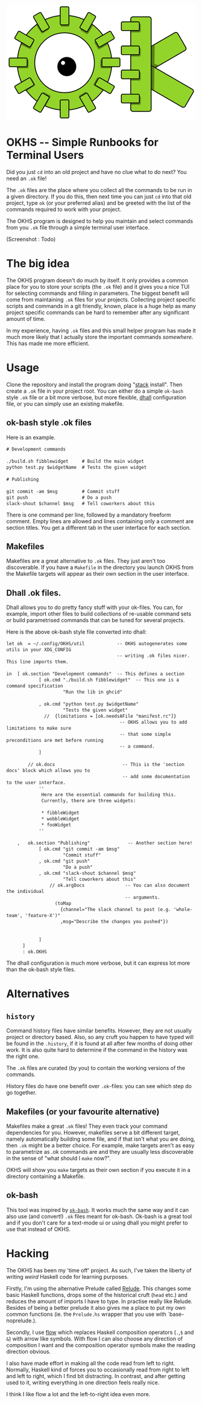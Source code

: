 <p align="center">
  <img width="500" height="305" src="https://github.com/aleator/OKHS/blob/master/logo.png?raw=true">
</p>

# OKHS -- Simple Runbooks for Terminal Users

Did you just `cd` into an old project and have no clue what to do next?
You need an `.ok` file!

The `.ok` files are the place where you collect all the commands to be run in a
given directory. If you do this, then next time you can just `cd` into that old
project, type `ok` (or your preferred alias) and be greeted with the list of
the commands required to work with your project.

The OKHS program is designed to help you maintain and select commands from you
`.ok` file through a simple terminal user interface.

(Screenshot : Todo)

# The big idea

The OKHS program doesn't do much by itself. It only provides a common place for
you to store your scripts (the `.ok` file) and it gives you a nice TUI for
selecting commands and filling in parameters. The biggest benefit will come
from maintaining `.ok` files for your projects.  Collecting project specific
scripts and commands in a git friendly, known, place is a huge help as many
project specific commands can be hard to remember after any significant amount
of time.

In my experience, having `.ok` files and this small helper program has made it
much more likely that I actually store the important commands *somewhere*. This
has made me more efficient.

# Usage

Clone the repository and install the program doing "[stack](https://www.haskellstack.org) install".
Then create a `.ok` file in your project root. You can either do a simple `ok-bash` style
`.ok` file or a bit more verbose, but more flexible, [dhall](https://github.com/dhall-lang/dhall-lang)
configuration file, or you can simply use an existing makefile.

## ok-bash style .ok files

Here is an example.

```
# Development commands

./build.sh fibblewidget     # Build the main widget
python test.py $widgetName  # Tests the given widget

# Publishing

git commit -am $msg         # Commit stuff
git push                    # Do a push
slack-shout $channel $msg   # Tell coworkers about this
```

There is one command per line, followed by a mandatory freeform comment.
Empty lines are allowed and lines containing only a comment are section
titles. You get a different tab in the user interface for each section.

## Makefiles

Makefiles are a great alternative to `.ok` files. They just aren't too
discoverable. If you have a `Makefile` in the directory you launch OKHS
from the Makefile targets will appear as their own section in the
user interface. 

## Dhall .ok files.

Dhall allows you to do pretty fancy stuff with your ok-files. You can, for
example, import other files to build collections of re-usable command sets or
build parametrised commands that can be tuned for several projects. 

Here is the above ok-bash style file converted into dhall:

```
let ok  = ~/.config/OKHS/util            -- OKHS autogenerates some utils in your XDG_CONFIG 
                                         -- writing .ok files nicer. This line imports them.

in  [ ok.section "Development commands"  -- This defines a section
            [ ok.cmd "./build.sh fibblewidget"  -- This one is a command specification
                     "Run the lib in ghcid"

            , ok.cmd "python test.py $widgetName"
                     "Tests the given widget"
              //  {limitations = [ok.needsAFile "manifest.rc"]}
                                          -- OKHS allows you to add limitations to make sure
                                          -- that some simple preconditions are met before running
                                          -- a command. 
            ]

        // ok.docs                         -- This is the 'section docs' block which allows you to
                                           -- add some documentation to the user interface.
            ''
             Here are the essential commands for building this.
             Currently, there are three widgets:

             * fibbleWidget
             * wobbleWidget
             * fooWidget
            ''

    ,   ok.section "Publishing"              -- Another section here!
            [ ok.cmd "git commit -am $msg" 
                     "Commit stuff"
            , ok.cmd "git push" 
                     "Do a push"
            , ok.cmd "slack-shout $channel $msg"
                     "Tell coworkers about this"
                // ok.argDocs               -- You can also document the individual
                                            -- arguments.
                  (toMap 
                    {channel="The slack channel to post (e.g. 'whole-team', 'feature-X')"
                    ,msg="Describe the changes you pushed"}) 
                                            

            ]
      ] 
      : ok.OKHS

```

The dhall configuration is much more verbose, but it can express lot more than
the ok-bash style files. 

# Alternatives

## `history`

Command history files have similar benefits. However, they are not usually
project or directory based. Also, so any cruft you happen to have typed will be
found in the `.history`, if it is found at all after few months of doing other
work. It is also quite hard to determine if the command in the history was the
right one.  

The `.ok` files are curated (by you) to contain the working versions of the commands.

History files do have one benefit over `.ok`-files: you can see which step do
go together.

## Makefiles (or your favourite alternative)

Makefiles make a great `.ok` files! They even track your command dependencies
for you. However, makefiles serve a bit different target, namely automatically
building some file, and if that isn't what you are doing, then `.ok` might be a
better choice. For example, make targets aren't as easy to parametrize as .ok
commands are and they are usually less discoverable in the sense of "what should
I `make` now?".

OKHS will show you `make` targets as their own section if you execute it in a
directory containing a Makefile.

## ok-bash

This tool was inspired by [`ok-bash`](http://secretgeek.net/ok). It works
much the same way and it can also use (and convert!) `.ok` files meant
for ok-bash. Ok-bash is a great tool and if you don't care for a text-mode
ui or using dhall you might prefer to use that instead of OKHS.

# Hacking

The OKHS has been my 'time off' project. As such, I've taken the liberty of
writing *weird* Haskell code for learning purposes.

Firstly, I'm using the alternative Prelude called
[Relude](https://github.com/kowainik/relude). This changes some basic Haskell
functions, drops some of the historical cruft (`head` etc.) and reduces the
amount of imports I have to type. In practise really like Relude. Besides of
being a better prelude it also gives me a place to put my own common functions
(ie. the `Prelude.hs` wrapper that you use with `base-noprelude.).

Secondly, I use [flow](http://hackage.haskell.org/package/flow) which replaces
Haskell composition operators (`.`,`$` and `&`) with arrow like symbols.  With
flow I can also choose any direction of composition I want and the composition
operator symbols make the reading direction obvious.

I also have made effort in making all the code read from left to right.
Normally, Haskell kind of forces you to occasionally read from right to left
and left to right, which I find bit distracting. In contrast, and after getting
used to it, writing everything in one direction feels really nice.

I think I like flow a lot and the left-to-right idea even more.
